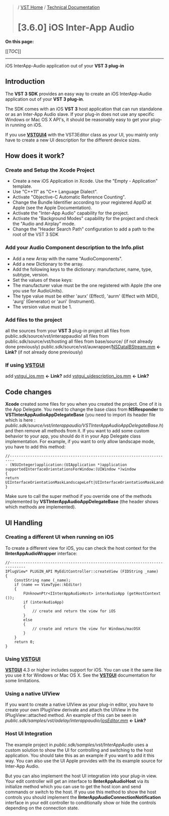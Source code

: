 >/ [VST Home](/Index.md) / [Technical Documentation](/pages/Technical+Documentation/Index.md)
>
># [3.6.0] iOS Inter-App Audio

**On this page:**

[[_TOC_]]

---

iOS InterApp-Audio application out of your **VST 3 plug-in**

## Introduction

The **VST 3 SDK** provides an easy way to create an iOS InterApp-Audio application out of your **VST 3 plug-in**.

The SDK comes with an iOS **VST 3** host application that can run standalone or as an Inter-App Audio slave. If your plug-in does not use any specific Windows or Mac OS X API's, it should be reasonably easy to get your plug-in running on iOS.

If you use **[VSTGUI4](/pages/What+is+the+VST+3+SDK/VSTGUI.md)** with the VST3Editor class as your UI, you mainly only have to create a new UI description for the different device sizes.

## How does it work?

### Create and Setup the Xcode Project

- Create a new iOS Application in Xcode. Use the "Empty - Application" template.
- Use "C++11" as "C++ Language Dialect".
- Activate "Objective-C Automatic Reference Counting".
- Change the Bundle Identifier according to your registered AppID at Apple (see the Apple Documentation).
- Activate the "Inter-App Audio" capability for the project.
- Activate the "Background Modes" capability for the project and check the "Audio and Airplay" mode.
- Change the "Header Search Path" configuration to add a path to the root of the VST 3 SDK

### Add your Audio Component description to the Info.plist

- Add a new Array with the name "AudioComponents".
- Add a new Dictionary to the array.
- Add the following keys to the dictionary: manufacturer, name, type, subtype, version.
- Set the values of these keys:
- The manufacturer value must be the one registered with Apple (the one you use for AudioUnits).
- The type value must be either 'aurx' (Effect), 'aurm' (Effect with MIDI), 'aurg' (Generator) or 'auri' (Instrument).
- The version value must be 1.

### Add files to the project

all the sources from your **VST 3** plug-in project
all files from public.sdk/source/vst/interappaudio/
all files from public.sdk/source/vst/hosting
all files from base/source/ (if not already done previously)
public.sdk/source/vst/auwrapper/[NSDataIBStream.mm](http://nsdataibstream.mm/) **<- Link?** (if not already done previously)

### If using **[VSTGUI](/pages/What+is+the+VST+3+SDK/VSTGUI.md)**

add [vstgui_ios.mm](http://vstgui_ios.mm/) **<- Link?**
add [vstgui_uidescription_ios.mm](http://vstgui_uidescription_ios.mm/) **<- Link?**

## Code changes

**Xcode** created some files for you when you created the project. One of it is the App Delegate. You need to change the base class from **NSResponder<UIApplicationDelegate>** to **VSTInterAppAudioAppDelegateBase** (you need to import its header file which is here : *public.sdk/source/vst/interappaudio/VSTInterAppAudioAppDelegateBase.h*) and then remove all methods from it. If you want to add some custom behavior to your app, you should do it in your App Delegate class implementation. For example, if you want to only allow landscape mode, you have to add this method:

```
//------------------------------------------------------------------------
- (NSUInteger)application:(UIApplication *)application supportedInterfaceOrientationsForWindow:(UIWindow *)window
{
return UIInterfaceOrientationMaskLandscapeLeft|UIInterfaceOrientationMaskLandscapeRight;
}
```

Make sure to call the super method if you override one of the methods implemented by **VSTInterAppAudioAppDelegateBase** (the header shows which methods are implemented).

## UI Handling

### Creating a different UI when running on iOS

To create a different view for iOS, you can check the host context for the **IInterAppAudioWrapper** interface:

```
//-----------------------------------------------------------------------------
IPlugView* PLUGIN_API MyEditController::createView (FIDString _name)
{
    ConstString name (_name);
    if (name == ViewType::kEditor)
    {
        FUnknownPtr<IInterAppAudioHost> interAudioApp (getHostContext ());
        if (interAudioApp)
        {
            // create and return the view for iOS
        }
        else
        {
            // create and return the view for Windows/macOSX
        }
    }
    return 0;
}
```

### Using [VSTGUI](/pages/What+is+the+VST+3+SDK/VSTGUI.md)

**[VSTGUI](/pages/What+is+the+VST+3+SDK/VSTGUI.md)** 4.3 or higher includes support for iOS. You can use it the same like you use it for Windows or Mac OS X. See the **[VSTGUI](/pages/What+is+the+VST+3+SDK/VSTGUI.md)** documentation for some limitations.

### Using a native UIView
If you want to create a native UIView as your plug-in editor, you have to create your own IPlugView derivate and attach the UIView in the IPlugView::attached method. An example of this can be seen in *public.sdk/samples/vst/adelay/interappaudio/[iosEditor.mm](http://ioseditor.mm/)* **<- Link?**

### Host UI Integration

The example project in *public.sdk/samples/vst/InterAppAudio* uses a custom solution to show the UI for controlling and switching to the host application. You should take this as an example if you want to add it this way. You can also use the UI Apple provides with the its example source for Inter-App Audio.

But you can also implement the host UI integration into your plug-in view. Your edit controller will get an interface to **IInterAppAudioHost** via its initialize method which you can use to get the host icon and send commands or switch to the host. If you use this method to show the host controls you should implement the **IInterAppAudioConnectionNotification** interface in your edit controller to conditionally show or hide the controls depending on the connection state.

